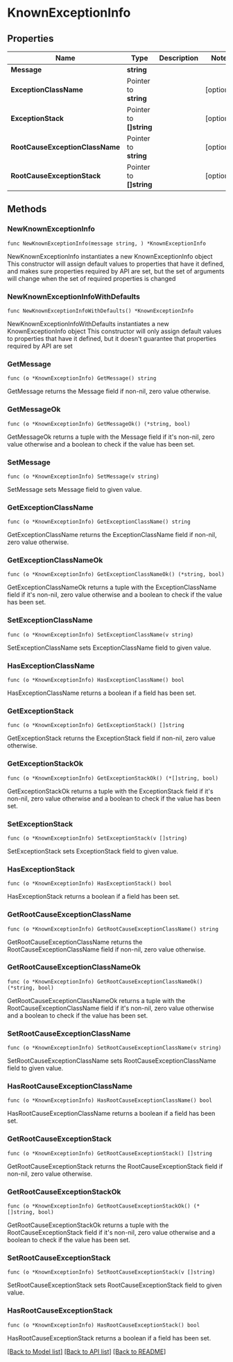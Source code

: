 # KnownExceptionInfo

## Properties

Name | Type | Description | Notes
------------ | ------------- | ------------- | -------------
**Message** | **string** |  | 
**ExceptionClassName** | Pointer to **string** |  | [optional] 
**ExceptionStack** | Pointer to **[]string** |  | [optional] 
**RootCauseExceptionClassName** | Pointer to **string** |  | [optional] 
**RootCauseExceptionStack** | Pointer to **[]string** |  | [optional] 

## Methods

### NewKnownExceptionInfo

`func NewKnownExceptionInfo(message string, ) *KnownExceptionInfo`

NewKnownExceptionInfo instantiates a new KnownExceptionInfo object
This constructor will assign default values to properties that have it defined,
and makes sure properties required by API are set, but the set of arguments
will change when the set of required properties is changed

### NewKnownExceptionInfoWithDefaults

`func NewKnownExceptionInfoWithDefaults() *KnownExceptionInfo`

NewKnownExceptionInfoWithDefaults instantiates a new KnownExceptionInfo object
This constructor will only assign default values to properties that have it defined,
but it doesn't guarantee that properties required by API are set

### GetMessage

`func (o *KnownExceptionInfo) GetMessage() string`

GetMessage returns the Message field if non-nil, zero value otherwise.

### GetMessageOk

`func (o *KnownExceptionInfo) GetMessageOk() (*string, bool)`

GetMessageOk returns a tuple with the Message field if it's non-nil, zero value otherwise
and a boolean to check if the value has been set.

### SetMessage

`func (o *KnownExceptionInfo) SetMessage(v string)`

SetMessage sets Message field to given value.


### GetExceptionClassName

`func (o *KnownExceptionInfo) GetExceptionClassName() string`

GetExceptionClassName returns the ExceptionClassName field if non-nil, zero value otherwise.

### GetExceptionClassNameOk

`func (o *KnownExceptionInfo) GetExceptionClassNameOk() (*string, bool)`

GetExceptionClassNameOk returns a tuple with the ExceptionClassName field if it's non-nil, zero value otherwise
and a boolean to check if the value has been set.

### SetExceptionClassName

`func (o *KnownExceptionInfo) SetExceptionClassName(v string)`

SetExceptionClassName sets ExceptionClassName field to given value.

### HasExceptionClassName

`func (o *KnownExceptionInfo) HasExceptionClassName() bool`

HasExceptionClassName returns a boolean if a field has been set.

### GetExceptionStack

`func (o *KnownExceptionInfo) GetExceptionStack() []string`

GetExceptionStack returns the ExceptionStack field if non-nil, zero value otherwise.

### GetExceptionStackOk

`func (o *KnownExceptionInfo) GetExceptionStackOk() (*[]string, bool)`

GetExceptionStackOk returns a tuple with the ExceptionStack field if it's non-nil, zero value otherwise
and a boolean to check if the value has been set.

### SetExceptionStack

`func (o *KnownExceptionInfo) SetExceptionStack(v []string)`

SetExceptionStack sets ExceptionStack field to given value.

### HasExceptionStack

`func (o *KnownExceptionInfo) HasExceptionStack() bool`

HasExceptionStack returns a boolean if a field has been set.

### GetRootCauseExceptionClassName

`func (o *KnownExceptionInfo) GetRootCauseExceptionClassName() string`

GetRootCauseExceptionClassName returns the RootCauseExceptionClassName field if non-nil, zero value otherwise.

### GetRootCauseExceptionClassNameOk

`func (o *KnownExceptionInfo) GetRootCauseExceptionClassNameOk() (*string, bool)`

GetRootCauseExceptionClassNameOk returns a tuple with the RootCauseExceptionClassName field if it's non-nil, zero value otherwise
and a boolean to check if the value has been set.

### SetRootCauseExceptionClassName

`func (o *KnownExceptionInfo) SetRootCauseExceptionClassName(v string)`

SetRootCauseExceptionClassName sets RootCauseExceptionClassName field to given value.

### HasRootCauseExceptionClassName

`func (o *KnownExceptionInfo) HasRootCauseExceptionClassName() bool`

HasRootCauseExceptionClassName returns a boolean if a field has been set.

### GetRootCauseExceptionStack

`func (o *KnownExceptionInfo) GetRootCauseExceptionStack() []string`

GetRootCauseExceptionStack returns the RootCauseExceptionStack field if non-nil, zero value otherwise.

### GetRootCauseExceptionStackOk

`func (o *KnownExceptionInfo) GetRootCauseExceptionStackOk() (*[]string, bool)`

GetRootCauseExceptionStackOk returns a tuple with the RootCauseExceptionStack field if it's non-nil, zero value otherwise
and a boolean to check if the value has been set.

### SetRootCauseExceptionStack

`func (o *KnownExceptionInfo) SetRootCauseExceptionStack(v []string)`

SetRootCauseExceptionStack sets RootCauseExceptionStack field to given value.

### HasRootCauseExceptionStack

`func (o *KnownExceptionInfo) HasRootCauseExceptionStack() bool`

HasRootCauseExceptionStack returns a boolean if a field has been set.


[[Back to Model list]](../README.md#documentation-for-models) [[Back to API list]](../README.md#documentation-for-api-endpoints) [[Back to README]](../README.md)


